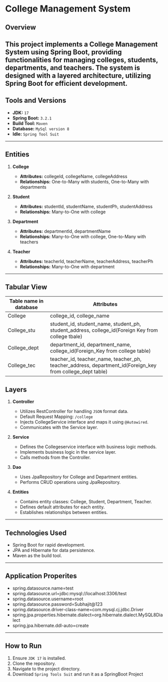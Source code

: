 # College Management System

## Overview
**This project implements a College Management System using Spring Boot, providing functionalities for managing colleges, students, departments, and teachers. The system is designed with a layered architecture, utilizing Spring Boot for efficient development.**
---

## Tools and Versions
- **JDK:** `17`
- **Spring Boot:** `3.2.1`
- **Build Tool:** `Maven`
- **Database:** `MySql version 8`
- **Idle:** `Spring Tool Suit`
---
## Entities
1. **College**
   - **Attributes:** collegeId, collegeName, collegeAddress
   - **Relationships:** One-to-Many with students, One-to-Many with departments

2. **Student**
   - **Attributes:** studentId, studentName, studentPh, studentAddress
   - **Relationships:** Many-to-One with college

3. **Department**
   - **Attributes:** departmentId, departmentName
   - **Relationships:** Many-to-One with college, One-to-Many with teachers

4. **Teacher**
   - **Attributes:** teacherId, teacherName, teacherAddress, teacherPh
   - **Relationships:** Many-to-One with department
---
## Tabular View
Table name in database | Attributes 
 ------------ | ------------- 
College | college_id, college_name 
College_stu | student_id, student_name, student_ph, student_address, college_id(Foreign Key from college tbale)
College_dept | department_id, department_name, college_id(Foreign_Key from college table)
College_tec | teacher_id, teacher_name, teacher_ph, teacher_address, department_id(Foreign_key from college_dept table) 




## Layers
1. **Controller**
   - Utilizes RestController for handling `JSON` format data.
   - Default Request Mapping: `/college`
   - Injects CollegeService interface and maps it using `@Autowired`.
   - Communicates with the Service layer.

2. **Service**
   - Defines the Collegeservice interface with business logic methods.
   - Implements business logic in the service layer.
   - Calls methods from the Controller.

3. **Dao**
   - Uses JpaRepository for College and Department entities.
   - Performs CRUD operations using JpaRepository.
   
4. **Entities**
   - Contains entity classes: College, Student, Department, Teacher.
   - Defines default attributes for each entity.
   - Establishes relationships between entities.
---
## Technologies Used
- Spring Boot for rapid development.
- JPA and Hibernate for data persistence.
- Maven as the build tool.
---
## Application Properites
   - spring.datasource.name=test
   - spring.datasource.url=jdbc:mysql://localhost:3306/test
   - spring.datasource.username=root
   - spring.datasource.password=Subhajit@123
   - spring.datasource.driver-class-name=com.mysql.cj.jdbc.Driver
   - spring.jpa.properties.hibernate.dialect=org.hibernate.dialect.MySQL8Dialect
   - spring.jpa.hibernate.ddl-auto=create

---
## How to Run
1. Ensure `JDK 17` is installed.
2. Clone the repository.
3. Navigate to the project directory.
4. Download `Spring Tools Suit` and run it as a SpringBoot Project

